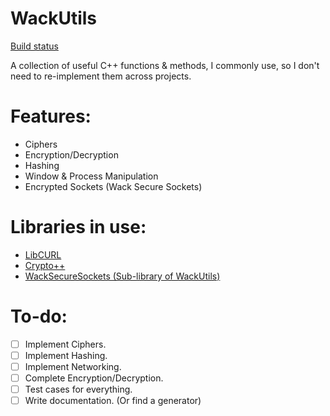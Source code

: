 # WackUtils
[Build status](https://app.travis-ci.com/Waves-rgb/WackUtils.svg)

A collection of useful C++ functions & methods, I commonly use, so I don't need to re-implement them across projects.

# Features:
 - Ciphers
 - Encryption/Decryption
 - Hashing
 - Window & Process Manipulation
 - Encrypted Sockets (Wack Secure Sockets)

# Libraries in use:
  * [LibCURL](https://curl.se/libcurl/)
  * [Crypto++](https://cryptopp.com/)
  * [WackSecureSockets (Sub-library of WackUtils)](/include/WackUtils/wss/wss.h)

# To-do:
 - [ ] Implement Ciphers.
 - [ ] Implement Hashing.
 - [ ] Implement Networking.
 - [ ] Complete Encryption/Decryption.
 - [ ] Test cases for everything.
 - [ ] Write documentation. (Or find a generator)
